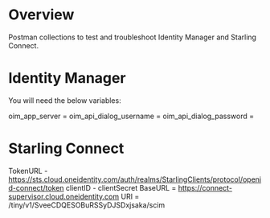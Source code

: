 # Overview
Postman collections to test and troubleshoot Identity Manager and Starling Connect.

# Identity Manager

You will need the below variables:

oim_app_server = <app server url>
oim_api_dialog_username = <system user>
oim_api_dialog_password = <system pass>
 
# Starling Connect
  
TokenURL - https://sts.cloud.oneidentity.com/auth/realms/StarlingClients/protocol/openid-connect/token
clientID -
clientSecret
BaseURL = https://connect-supervisor.cloud.oneidentity.com
URI = /tiny/v1/SveeCDQESOBuRSSyDJSDxjsaka/scim
 
